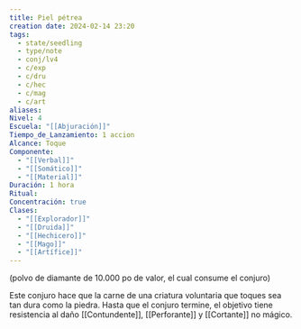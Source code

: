 ```yaml
---
title: Piel pétrea
creation date: 2024-02-14 23:20
tags:
  - state/seedling
  - type/note
  - conj/lv4
  - c/exp
  - c/dru
  - c/hec
  - c/mag
  - c/art
aliases: 
Nivel: 4
Escuela: "[[Abjuración]]"
Tiempo_de_Lanzamiento: 1 accion
Alcance: Toque
Componente:
  - "[[Verbal]]"
  - "[[Somático]]"
  - "[[Material]]"
Duración: 1 hora
Ritual: 
Concentración: true
Clases:
  - "[[Explorador]]"
  - "[[Druida]]"
  - "[[Hechicero]]"
  - "[[Mago]]"
  - "[[Artífice]]"
---
```

(polvo de diamante de 10.000 po de valor, el cual consume el conjuro)

Este conjuro hace que la carne de una criatura voluntaria que toques sea tan dura como la piedra. Hasta que el conjuro termine, el objetivo tiene resistencia al daño [[Contundente]], [[Perforante]] y [[Cortante]] no mágico.